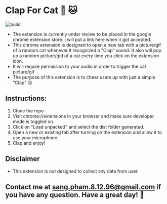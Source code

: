 # Clap For Cat :clap: 🐱

![build](https://github.com/chibat/chrome-extension-typescript-starter/workflows/build/badge.svg)

- The extension is currently under review to be placed in the google chrome extension store. I will put a link here when it got accepted.
- This chrome extension is designed to open a new tab with a picture/gif of a random cat whenever it recognized a "Clap" sound. It also will pop up a random picture/gid of a cat every time you click on the extension icon.
- It will require permission to your audio in order to trigger the cat picture/gif
- The purpose of this extension is to cheer users up with just a simple "Clap" 😉
## Instructions:
1.  Clone the repo
2.  Visit chrome://extensions in your browser and make sure developer mode is toggled on.
3.  Click on "Load unpacked" and select the dist folder generated.
4.  Open a new or existing tab after turning on the extension and allow it to use your microphone.
5.  Clap and enjoy!

## Disclaimer
- This extension is not designed to collect any data from user.
## Contact me at sang.pham.8.12.96@gmail.com if you have any question. Have a great day! :slightly_smiling_face:
